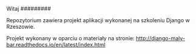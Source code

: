 Witaj
#########


Repozytorium zawiera projekt aplikacji wykonanej na szkoleniu Django w Rzeszowie.


Projekt wykonany w oparciu o materiały na stronie: http://django-maly-bar.readthedocs.io/en/latest/index.html

